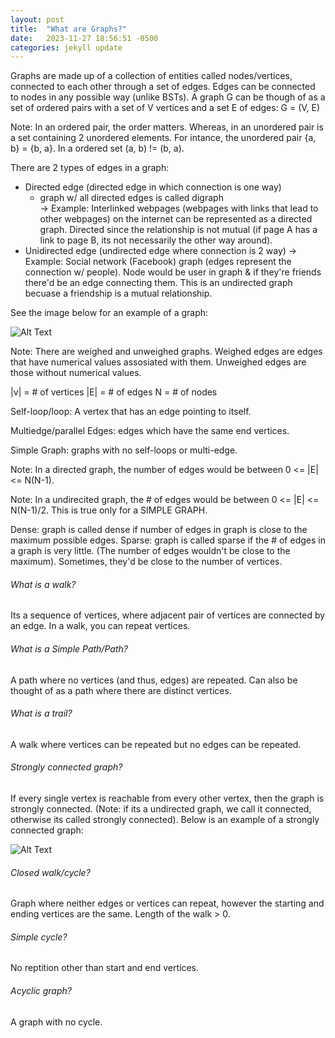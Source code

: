 ```yaml
---
layout: post
title:  "What are Graphs?"
date:   2023-11-27 18:56:51 -0500
categories: jekyll update
---
```


Graphs are made up of a collection of entities called nodes/vertices, connected to each other through a
set of edges. Edges can be connected to nodes in any possible way (unlike BSTs). A graph G can be though of as a set of ordered pairs with a set of V vertices and a set E of edges: G = (V, E) 

Note: In an ordered pair, the order matters. Whereas, in an unordered pair is a set containing 2 unordered elements. For intance, the unordered pair {a, b} = {b, a}. In a ordered set (a, b) != (b, a). 

There are 2 types of edges in a graph: 
- Directed edge (directed edge in which connection is one way) 
  - graph w/ all directed edges is called digraph  
  -> Example: Interlinked webpages (webpages with links that lead to other webpages) on the internet can be represented as a directed graph. Directed since the relationship is not mutual (if page A has a link to 
  page B, its not necessarily the other way around). 
- Unidirected edge (undirected edge where connection is 2 way) 
  -> Example: Social network (Facebook) graph (edges represent the connection w/
  people). Node would be user in graph & if they're friends there'd be an edge connecting them. 
  This is an undirected graph becuase a friendship is a mutual relationship.

See the image below for an example of a graph: 

![Alt Text](https://www.boardinfinity.com/blog/content/images/2023/01/Graphs-in-DSA.png)


Note: There are weighed and unweighed graphs. Weighed edges are edges that have numerical values 
assosiated with them. Unweighed edges are those without numerical values. 

|v| = # of vertices 
|E| = # of edges 
 N = # of nodes 

Self-loop/loop: A vertex that has an edge pointing to itself.  

Multiedge/parallel Edges: edges which have the same end vertices.  

Simple Graph: graphs with no self-loops or multi-edge.  

Note: In a directed graph, the number of edges would be between 0 <= |E| <= N(N-1). 

Note: In a undirecited graph, the # of edges would be between 0 <= |E| <= N(N-1)/2. This is 
true only for a SIMPLE GRAPH.  


Dense: graph is called dense if number of edges in graph is close to the maximum possible edges. 
Sparse: graph is called sparse if the # of edges in a graph is very little. (The number of edges wouldn't be close to the maximum). Sometimes, they'd be close to the number of vertices. 

###### What is a walk? 
Its a sequence of vertices, where adjacent pair of vertices are connected by an edge. In a walk, you can 
repeat vertices.  


###### What is a Simple Path/Path? 
A path where no vertices (and thus, edges) are repeated. Can also be thought of as a path 
where there are distinct vertices.  


###### What is a trail?
A walk where vertices can be repeated but no edges can be repeated. 


###### Strongly connected graph? 
If every single vertex is reachable from every other vertex, then the graph is strongly connected. 
(Note: if its a undirected graph, we call it connected, otherwise its called strongly connected). 
Below is an example of a strongly connected graph: 


![Alt Text](https://inst.eecs.berkeley.edu/~cs61bl/r//cur/graphs/SC.png)

###### Closed walk/cycle? 
Graph where neither edges or vertices can repeat, however the starting and ending vertices
are the same. Length of the walk > 0. 


###### Simple cycle? 
No reptition other than start and end vertices. 


###### Acyclic graph? 
A graph with no cycle. 

[jekyll-docs]: https://jekyllrb.com/docs/home
[jekyll-gh]:   https://github.com/jekyll/jekyll
[jekyll-talk]: https://talk.jekyllrb.com/
